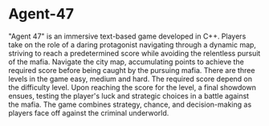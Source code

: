 # Agent-47
"Agent 47" is an immersive text-based game developed in C++. Players take on the role of a daring protagonist navigating through a dynamic map, striving to reach a predetermined score while avoiding the relentless pursuit of the mafia. Navigate the city map, accumulating points to achieve the required score before being caught by the pursuing mafia. There are three levels in the game easy, medium and hard. The required score depend on the difficulty level. Upon reaching the score for the level, a final showdown ensues, testing the player's luck and strategic choices in a battle against the mafia. The game combines strategy, chance, and decision-making as players face off against the criminal underworld.
